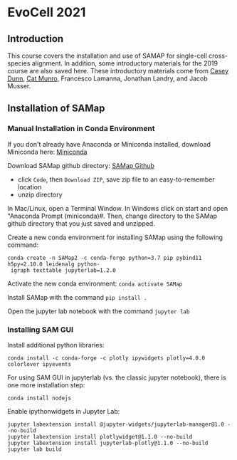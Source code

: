 # EvoCell 2021

## Introduction

This course covers the installation and use of SAMAP for single-cell cross-species alignment. In addition, some introductory materials for the 2019 course are also saved here. These introductory materials come from [Casey Dunn](http://dunnlab.org), [Cat Munro](http://www.catrionamunro.science/), Francesco Lamanna, Jonathan Landry, and Jacob Musser.

## Installation of SAMap

### Manual Installation in Conda Environment

If you don't already have Anaconda or Miniconda installed, download Miniconda here: [Miniconda](https://docs.conda.io/en/latest/miniconda.html)

Download SAMap github directory: [SAMap Github](https://github.com/atarashansky/SAMap)

- click `Code`, then `Download ZIP`, save zip file to an easy-to-remember location
- unzip directory

In Mac/Linux, open a Terminal Window. In Windows click on start and open "Anaconda Prompt (miniconda)#. Then, change directory to the SAMap github directory that you just saved and unzipped.

Create a new conda environment for installing SAMap using the following command:
``` 
conda create -n SAMap2 -c conda-forge python=3.7 pip pybind11 h5py=2.10.0 leidenalg python-
 igraph texttable jupyterlab=1.2.0
 ```
 
Activate the new conda environment: 
```conda activate SAMap```
 
Install SAMap with the command `pip install .`

Open the jupyter lab notebook with the command `jupyter lab`


### Installing SAM GUI

Install additional python libraries:
```
conda install -c conda-forge -c plotly ipywidgets plotly=4.0.0 colorlover ipyevents
```

For using SAM GUI in jupyterlab (vs. the classic jupyter notebook), there is one more installation step:
```
conda install nodejs
```

Enable ipythonwidgets in Jupyter Lab:
```
jupyter labextension install @jupyter-widgets/jupyterlab-manager@1.0 --no-build
jupyter labextension install plotlywidget@1.1.0 --no-build
jupyter labextension install jupyterlab-plotly@1.1.0 --no-build
jupyter lab build
```
